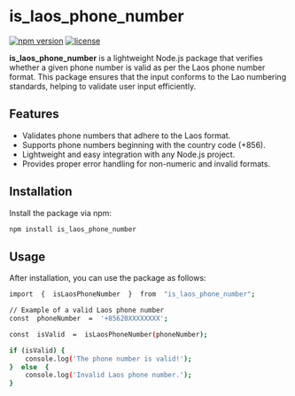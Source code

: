 # is_laos_phone_number

[![npm version](https://img.shields.io/npm/v/is_laos_phone_number.svg)](https://www.npmjs.com/package/is_laos_phone_number)
[![license](https://img.shields.io/npm/l/is_laos_phone_number.svg)](https://www.npmjs.com/package/is_laos_phone_number)

**is_laos_phone_number** is a lightweight Node.js package that verifies whether a given phone number is valid as per the Laos phone number format. This package ensures that the input conforms to the Lao numbering standards, helping to validate user input efficiently.

## Features

- Validates phone numbers that adhere to the Laos format.
- Supports phone numbers beginning with the country code (+856).
- Lightweight and easy integration with any Node.js project.
- Provides proper error handling for non-numeric and invalid formats.

## Installation

Install the package via npm:

```bash
npm install is_laos_phone_number
```

## Usage
After installation, you can use the package as follows:

```bash
import  {  isLaosPhoneNumber  }  from  "is_laos_phone_number";

// Example of a valid Laos phone number
const  phoneNumber  =  '+85620XXXXXXXX';

const  isValid  =  isLaosPhoneNumber(phoneNumber);

if (isValid) {
	console.log('The phone number is valid!');
}  else  {
	console.log('Invalid Laos phone number.');
}
```